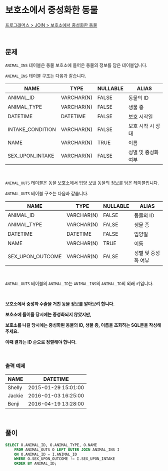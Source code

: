 # 보호소에서 중성화한 동물

[프로그래머스 > JOIN > 보호소에서 중성화한 동물](https://school.programmers.co.kr/learn/courses/30/lessons/59045)

<br/>

## 문제

`ANIMAL_INS` 테이블은 동물 보호소에 들어온 동물의 정보를 담은 테이블입니다.

`ANIMAL_INS` 테이블 구조는 다음과 같습니다.

| NAME                | TYPE       | NULLABLE | ALIAS             |
| ------------------- | ---------- | -------- | ----------------- |
| ANIMAL_ID           | VARCHAR(N) | FALSE    | 동물의 ID          |
| ANIMAL_TYPE         | VARCHAR(N) | FALSE    | 생물 종            |
| DATETIME            | DATETIME   | FALSE    | 보호 시작일         |
| INTAKE_CONDITION    | VARCHAR(N) | FALSE    | 보호 시작 시 상태   |
| NAME                | VARCHAR(N) | TRUE     | 이름               |
| SEX_UPON_INTAKE     | VARCHAR(N) | FALSE    | 성별 및 중성화 여부  |

<br/>

`ANIMAL_OUTS` 테이블은 동물 보호소에서 입양 보낸 동물의 정보를 담은 테이블입니다.

`ANIMAL_OUTS` 테이블 구조는 다음과 같습니다.

| NAME                | TYPE       | NULLABLE | ALIAS             |
| ------------------- | ---------- | -------- | ----------------- |
| ANIMAL_ID           | VARCHAR(N) | FALSE    | 동물의 ID          |
| ANIMAL_TYPE         | VARCHAR(N) | FALSE    | 생물 종            |
| DATETIME            | DATETIME   | FALSE    | 입양일             |
| NAME                | VARCHAR(N) | TRUE     | 이름               |
| SEX_UPON_OUTCOME    | VARCHAR(N) | FALSE    | 성별 및 중성화 여부  |

<br/>


`ANIMAL_OUTS` 테이블의 `ANIMAL_ID`는 `ANIMAL_INS`의 `ANIMAL_ID`의 외래 키입니다.

<br/>

**보호소에서 중성화 수술을 거친 동물 정보를 알아보려 합니다.**

**보호소에 들어올 당시에는 중성화되지 않았지만,**

**보호소를 나갈 당시에는 중성화된 동물의 ID, 생물 종, 이름을 조회하는 SQL문을 작성해주세요.**

**이때 결과는 ID 순으로 정렬해야 합니다.**

<br/>

### 출력 예제

| NAME   | DATETIME            |
| ------ | ------------------- |
| Shelly | 2015-01-29 15:01:00 |
| Jackie | 2016-01-03 16:25:00 |
| Benji  | 2016-04-19 13:28:00 |


<br/>

## 풀이

```SQL
SELECT O.ANIMAL_ID, O.ANIMAL_TYPE, O.NAME
    FROM ANIMAL_OUTS O LEFT OUTER JOIN ANIMAL_INS I
    ON O.ANIMAL_ID = I.ANIMAL_ID
    WHERE O.SEX_UPON_OUTCOME != I.SEX_UPON_INTAKE
    ORDER BY ANIMAL_ID;
```
